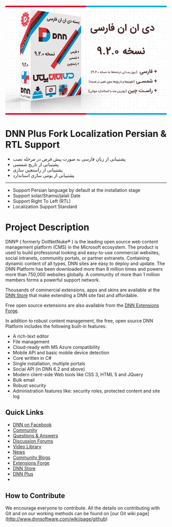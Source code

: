 ![DNN Platform At A Glance](Dnnplus/DNN920.jpg)

DNN Plus Fork Localization Persian & RTL Support
==================

* پشتیبانی از زبان فارسی به صورت پیش فرض در مرحله نصب
* پشتیبانی از تاریخ شمسی
* پشتیبانی از راستچین سازی
* پشتیبانی از بومی سازی استاندارد
 
---------

* Support Persian language by default at the installation stage
* Support solar/Shamsi/jalali Date
* Support Right To Left (RTL)
* Localization Support Standard

Project Description
==================
DNN® ( formerly DotNetNuke® ) is the leading open source web content management platform (CMS) in the Microsoft ecosystem. The product is used to build professional looking and easy-to-use commercial websites, social intranets, community portals, or partner extranets. Containing dynamic content of all types, DNN sites are easy to deploy and update. The DNN Platform has been downloaded more than 8 million times and powers more than 750,000 websites globally. A community of more than 1 million members forms a powerful support network. 

Thousands of commercial extensions, apps and skins are available at the [DNN Store](http://store.dnnsoftware.com/) that make extending a DNN site fast and affordable.

Free open source extensions are also available from the [DNN Extensions Forge](http://www.dnnsoftware.com/Community/Download/DNN-Forge).

In addition to robust content management, the free, open source DNN Platform includes the following built-in features:

* A rich-text editor 
* File management
* Cloud-ready with MS Azure compatibility
* Mobile API and basic mobile device detection
* Core written in C#
* Single installation, multiple portals
* Social API (in DNN 6.2 and above)
* Modern client-side Web tools like CSS 3, HTML 5 and JQuery
* Bulk email
* Robust security
* Administration features like: security roles, protected content and site log

Quick Links
-----------
* [DNN on Facebook](http://www.facebook.com/DNNsoftware)
* [Community](http://www.dnnsoftware.com/Community)
* [Questions & Answers](http://answers.dnnsoftware.com/)
* [Discussion Forums](http://forums.dnnsoftware.com/)
* [Video Library](http://www.dnnsoftware.com/videos)
* [News](http://www.dnnsoftware.com/About/In-The-News/Press-Releases)
* [Community Blogs](http://www.dnnsoftware.com/community-blog)
* [Extensions Forge](http://www.dnnsoftware.com/Community/Download/DNN-Forge)
* [DNN Store](http://store.dnnsoftware.com/)
* [DNN Plus](https://dnnplus.ir/) 
* 

How to Contribute
-----------------
We encourage everyone to contribute.
All the details on contributing with Git and on our working methods can be found on [our Git wiki page] (http://www.dnnsoftware.com/wiki/page/github)
